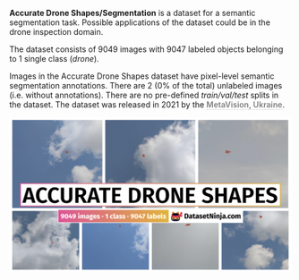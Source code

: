 **Accurate Drone Shapes/Segmentation** is a dataset for a semantic segmentation task. Possible applications of the dataset could be in the drone inspection domain. 

The dataset consists of 9049 images with 9047 labeled objects belonging to 1 single class (*drone*).

Images in the Accurate Drone Shapes dataset have pixel-level semantic segmentation annotations. There are 2 (0% of the total) unlabeled images (i.e. without annotations). There are no pre-defined <i>train/val/test</i> splits in the dataset. The dataset was released in 2021 by the <span style="font-weight: 600; color: grey; border-bottom: 1px dashed #d3d3d3;">MetaVision, Ukraine</span>.

<img src="https://github.com/dataset-ninja/accurate-drone/raw/main/visualizations/poster.png">

